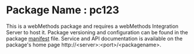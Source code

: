 # Package Name : pc123
This is a webMethods package and requires a webMethods Integration Server to host it. Package versioning and configuration can be found in the package [manifest](./pc123/manifest.v3) file. Service and API documentation is available on the package's home page http://&lt;server&gt;:&lt;port&gt;/&lt;packagename>.